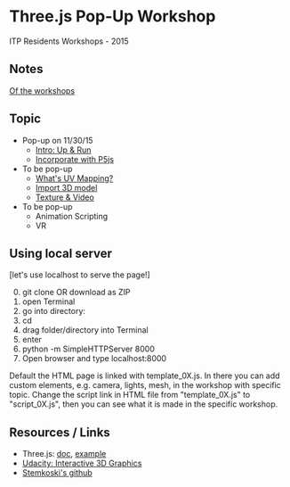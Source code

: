 # Three.js Pop-Up Workshop

ITP Residents Workshops - 2015

## Notes
<a href="https://docs.google.com/document/d/1RwYWV94LJ3hPDWqfGGE7xWkjkXSig4r1AnkLl5wyo_s/edit?usp=sharing" target="_blank">Of the workshops</a>

## Topic
* Pop-up on 11/30/15
	* <a href="http://jhclaura.github.io/Threejs-Workshop/1_intro.html" target="_blank">Intro: Up & Run</a>
	* <a href="http://jhclaura.github.io/Threejs-Workshop/2_wP5.html" target="_blank">Incorporate with P5js</a>
* To be pop-up
	* <a href="https://docs.google.com/document/d/1RwYWV94LJ3hPDWqfGGE7xWkjkXSig4r1AnkLl5wyo_s/edit#heading=h.1hvl1sgy3gjy" target="_blank">What's UV Mapping?</a>
	* <a href="http://jhclaura.github.io/Threejs-Workshop/3_model.html" target="_blank">Import 3D model</a>
	* <a href="http://jhclaura.github.io/Threejs-Workshop/4_video.html" target="_blank">Texture & Video</a>
* To be pop-up
	* Animation Scripting
	* VR

## Using local server
[let's use localhost to serve the page!]

0. git clone OR download as ZIP
1. open Terminal
2. go into directory:
  1. cd 
  2. drag folder/directory into Terminal
  3. enter
3. python -m SimpleHTTPServer 8000
4. Open browser and type localhost:8000

Default the HTML page is linked with template_0X.js. In there you can add custom elements, e.g. camera, lights, mesh, in the workshop with specific topic.
Change the script link in HTML file from "template_0X.js" to "script_0X.js", then you can see what it is made in the specific workshop.

## Resources / Links
* Three.js: <a href="http://threejs.org/docs/" target="_blank">doc</a>, <a href="http://threejs.org/examples/" target="_blank">example</a>
* <a href="https://www.udacity.com/course/interactive-3d-graphics--cs291" target="_blank">Udacity: Interactive 3D Graphics</a>
* <a href="http://stemkoski.github.io/Three.js/" target="_blank">Stemkoski's github</a>